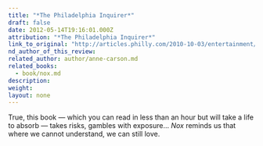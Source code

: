 ```yaml
---
title: "*The Philadelphia Inquirer*"
draft: false
date: 2012-05-14T19:16:01.000Z
attribution: "*The Philadelphia Inquirer*"
link_to_original: "http://articles.philly.com/2010-10-03/entertainment/24980490_1_poem-carson-reading-dead-brother"
nd_author_of_this_review:
related_author: author/anne-carson.md
related_books:
  - book/nox.md
description:
weight:
layout: none
---
```

True, this book — which you can read in less than an hour but will take a life to absorb — takes risks, gambles with exposure... *Nox* reminds us that where we cannot understand, we can still love.

